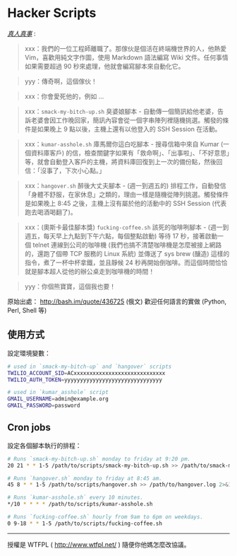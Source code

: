 # Hacker Scripts

_[真人真事](https://www.jitbit.com/alexblog/249-now-thats-what-i-call-a-hacker/)_ :

> xxx：我們的一位工程師離職了。那傢伙是個活在終端機世界的人，他熱愛 Vim，喜歡用純文字作圖，使用 Markdown 語法編寫 Wiki 文件。任何事情如果需要超過 90 秒來處理，他就會編寫腳本來自動化它。

> yyy：傳奇啊，這個傢伙！

> xxx：你會愛死他的，例如 ...

> xxx：`smack-my-bitch-up.sh` 臭婆娘腳本 - 自動傳一個簡訊給他老婆，告訴老婆會因工作晚回家，簡訊內容會從一個字串陣列裡隨機挑選。觸發的條件是如果晚上 9 點以後，主機上還有以他登入的 SSH Session 在活動。

> xxx：`kumar-asshole.sh` 庫馬爾你這白吃腳本 - 搜尋信箱中來自 Kumar (一個資料庫客戶) 的信，檢查關鍵字如果有「救命啊」、「出事啦」、「不好意思」等，就會自動登入客戶的主機，將資料庫回復到上一次的備份點，然後回信：「沒事了，下次小心點。」

> xxx：`hangover.sh` 醉後大丈夫腳本 - (週一到週五的) 排程工作，自動發信「身體不舒服，在家休息」之類的，理由一樣是隨機從陣列挑選。觸發條件是如果晚上 8:45 之後，主機上沒有屬於他的活動中的 SSH Session (代表跑去喝酒喝翻了)。

> xxx：(奧斯卡最佳腳本獎) `fucking-coffee.sh` 該死的咖啡咧腳本 - (週一到週五，每天早上九點到下午六點，每個整點啟動) 等待 17 秒，接著啟動一個 telnet 連線到公司的咖啡機 (我們也搞不清楚咖啡機是怎麼被接上網路的，還跑了個帶 TCP 服務的 Linux 系統) 並傳送了 sys brew (釀造) 這樣的指令，煮了一杯中杯拿鐵，並且靜候 24 秒再開始倒咖啡。而這個時間恰恰就是腳本超人從他的辦公桌走到咖啡機的時間！

> yyy：你個熊寶寶，這個我也要！

原始出處： http://bash.im/quote/436725 (俄文)
歡迎任何語言的實做 (Python, Perl, Shell 等)

## 使用方式

設定環境變數：

```sh
# used in `smack-my-bitch-up` and `hangover` scripts
TWILIO_ACCOUNT_SID=ACxxxxxxxxxxxxxxxxxxxxxxxxxxxxx
TWILIO_AUTH_TOKEN=yyyyyyyyyyyyyyyyyyyyyyyyyyyyyyy

# used in `kumar_asshole` script
GMAIL_USERNAME=admin@example.org
GMAIL_PASSWORD=password
```

## Cron jobs

設定各個腳本執行的排程：

```sh
# Runs `smack-my-bitch-up.sh` monday to friday at 9:20 pm.
20 21 * * 1-5 /path/to/scripts/smack-my-bitch-up.sh >> /path/to/smack-my-bitch-up.log 2>&1

# Runs `hangover.sh` monday to friday at 8:45 am.
45 8 * * 1-5 /path/to/scripts/hangover.sh >> /path/to/hangover.log 2>&1

# Runs `kumar-asshole.sh` every 10 minutes.
*/10 * * * * /path/to/scripts/kumar-asshole.sh

# Runs `fucking-coffee.sh` hourly from 9am to 6pm on weekdays.
0 9-18 * * 1-5 /path/to/scripts/fucking-coffee.sh
```

---
授權是 WTFPL ( http://www.wtfpl.net/ ) 隨便你他媽怎麼改協議。
